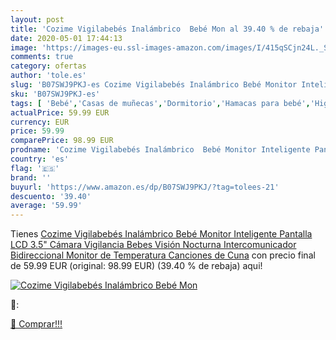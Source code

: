 ```yaml
---
layout: post
title: 'Cozime Vigilabebés Inalámbrico  Bebé Mon al 39.40 % de rebaja'
date: 2020-05-01 17:44:13
image: 'https://images-eu.ssl-images-amazon.com/images/I/415qSCjn24L._SL400_.jpg'
comments: true
category: ofertas
author: 'tole.es'
slug: 'B07SWJ9PKJ-es Cozime Vigilabebés Inalámbrico Bebé Monitor Inteligente...'
sku: 'B07SWJ9PKJ-es'
tags: [ 'Bebé','Casas de muñecas','Dormitorio','Hamacas para bebé','Higiene','Higiene y cuidado','Hogar y cocina','Juguetes','Juguetes y juegos','Kits de higiene','Moldes y bandejas para hielo','Muebles para bebé','Muñecas y accesorios','Seguridad','Utensilios de bar','Utensilios de cocina','Vigilabebés','bebé','vigilabebés', ]
actualPrice: 59.99 EUR
currency: EUR
price: 59.99
comparePrice: 98.99 EUR
prodname: 'Cozime Vigilabebés Inalámbrico  Bebé Monitor Inteligente Pantalla LCD 3.5"  Cámara Vigilancia Bebes Visión Nocturna  Intercomunicador Bidireccional  Monitor de Temperatura  Canciones de Cuna'
country: 'es'
flag: '🇪🇸'
brand: ''
buyurl: 'https://www.amazon.es/dp/B07SWJ9PKJ/?tag=tolees-21'
descuento: '39.40'
average: '59.99'
---
```


Tienes [Cozime Vigilabebés Inalámbrico  Bebé Monitor Inteligente Pantalla LCD 3.5"  Cámara Vigilancia Bebes Visión Nocturna  Intercomunicador Bidireccional  Monitor de Temperatura  Canciones de Cuna](https://www.amazon.es/dp/B07SWJ9PKJ/?tag=tolees-21) con precio final de  59.99 EUR (original: 98.99 EUR) (39.40 %  de rebaja) aqui!

[![Cozime Vigilabebés Inalámbrico  Bebé Mon](https://images-eu.ssl-images-amazon.com/images/I/415qSCjn24L._SL400_.jpg)](https://www.amazon.es/dp/B07SWJ9PKJ/?tag=tolees-21)

🔎:


[🛒 Comprar!!!](https://www.amazon.es/dp/B07SWJ9PKJ/?tag=tolees-21)
